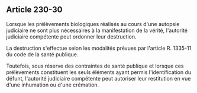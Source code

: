 Article 230-30
----
Lorsque les prélèvements biologiques réalisés au cours d'une autopsie judiciaire
ne sont plus nécessaires à la manifestation de la vérité, l'autorité judiciaire
compétente peut ordonner leur destruction.

La destruction s'effectue selon les modalités prévues par l'article R. 1335-11
du code de la santé publique.

Toutefois, sous réserve des contraintes de santé publique et lorsque ces
prélèvements constituent les seuls éléments ayant permis l'identification du
défunt, l'autorité judiciaire compétente peut autoriser leur restitution en vue
d'une inhumation ou d'une crémation.
